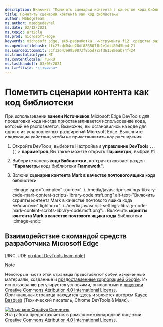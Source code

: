 ```yaml
---
description: Включить "Пометить сценарии контента в качестве кода библиотеки" > Framework Library Code.
title: Пометить сценарии контента как код библиотеки
author: MSEdgeTeam
ms.author: msedgedevrel
ms.date: 02/12/2021
ms.topic: article
ms.prod: microsoft-edge
keywords: microsoft edge, веб-разработка, инструменты f12, средства разработчика
ms.openlocfilehash: ffc27cdd04ce28df888507fb2e1dc460d5bb4f21
ms.sourcegitcommit: 6cf12643e9959873f8b5d785fd6158eeab74f424
ms.translationtype: MT
ms.contentlocale: ru-RU
ms.lasthandoff: 03/06/2021
ms.locfileid: "11398954"
---
```

<!-- Copyright Kayce Basques 

   Licensed under the Apache License, Version 2.0 (the "License");
   you may not use this file except in compliance with the License.
   You may obtain a copy of the License at

       https://www.apache.org/licenses/LICENSE-2.0

   Unless required by applicable law or agreed to in writing, software
   distributed under the License is distributed on an "AS IS" BASIS,
   WITHOUT WARRANTIES OR CONDITIONS OF ANY KIND, either express or implied.
   See the License for the specific language governing permissions and
   limitations under the License.  -->

# <a name="mark-content-scripts-as-library-code"></a>Пометить сценарии контента как код библиотеки  

При использовании **панели Источников** Microsoft Edge DevTools для прошаговки кода иногда приостанавливается использование кода, который не распознается. [][DevToolsJavascriptStepThroughCode]  Возможно, вы остановились на коде для одного из установленных расширений Microsoft Edge.  Выполните следующие действия, чтобы не приостанавлить код расширения.  

1.  Откройте DevTools, выберите Настройка и **управление DevTools** `...` \( \) > **параметров**.  Вы также можете открыть **Параметры,** выбрав `F1` .  

1.  Выберите панель **кода Библиотеки,** которая открывает раздел **"Параметры** кода библиотеки **Framework".**  
1.  Включи **сценарии контента Mark в качестве почтового ящика кода** библиотеки.  
    
    :::image type="complex" source="../../media/javascript-settings-library-code-mark-content-scripts-library-code.msft.png" alt-text="Включить скрипты контента Mark в качестве почтового ящика кода Библиотеки" lightbox="../../media/javascript-settings-library-code-mark-content-scripts-library-code.msft.png":::
       Включить **скрипты контента Mark в качестве почтового ящика кода** Библиотеки  
    :::image-end:::  
    
## <a name="getting-in-touch-with-the-microsoft-edge-devtools-team"></a>Взаимодействие с командой средств разработчика Microsoft Edge  

[!INCLUDE [contact DevTools team note](../../includes/contact-devtools-team-note.md)]  

<!-- links -->  

[DevToolsJavascriptStepThroughCode]: ../index.md#step-4-step-through-the-code "Шаг 4. Шаг через код . Начало отладки JavaScript в Microsoft Edge DevTools | Документы Майкрософт"  

> [!NOTE]
> Некоторые части этой страницы представляют собой измененные материалы, созданные и [предоставленные корпорацией Google][GoogleSitePolicies]. Их использование регулируется условиями, описанными в [лицензии Creative Commons Attribution 4.0 International License][CCA4IL].  
> Оригинальная страница [](https://developers.google.com/web/tools/chrome-devtools/javascript/guides/blackbox-chrome-extension-scripts) находится здесь и является автором [Kayce Basques][KayceBasques] \(Технический писатель, Chrome DevTools \& Маяк\).  

[![Лицензия Creative Commons][CCby4Image]][CCA4IL]  
Эта работа предоставляется в рамках международной лицензии [Creative Commons Attribution 4.0 International License][CCA4IL].  

[CCA4IL]: https://creativecommons.org/licenses/by/4.0  
[CCby4Image]: https://i.creativecommons.org/l/by/4.0/88x31.png  
[GoogleSitePolicies]: https://developers.google.com/terms/site-policies  
[KayceBasques]: https://developers.google.com/web/resources/contributors/kaycebasques  
